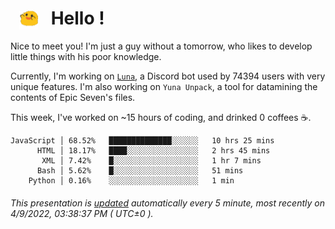 <h1>   <img src="./spoink.gif" style="vertical-align:middle;" width="30px">   Hello ! </h1>

Nice to meet you! I'm just a guy without a tomorrow, who likes to develop little things with his poor knowledge.

Currently, I'm working on <a href='https://github.com/Asgarrrr/Luna'>`Luna`</a>, a Discord bot used by 74394 users with very unique features. I'm also working on `Yuna Unpack`, a tool for datamining the contents of Epic Seven's files.

This week, I've worked on ~15 hours of coding, and drinked 0 coffees ☕.

```
JavaScript │ 68.52%   ██████████████░░░░░░   10 hrs 25 mins
      HTML │ 18.17%   ████░░░░░░░░░░░░░░░░   2 hrs 45 mins
       XML │ 7.42%    █░░░░░░░░░░░░░░░░░░░   1 hr 7 mins
      Bash │ 5.62%    █░░░░░░░░░░░░░░░░░░░   51 mins
    Python │ 0.16%    ░░░░░░░░░░░░░░░░░░░░   1 min
```

###### This presentation is [updated](https://github.com/Asgarrrr) automatically every 5 minute, most recently on 4/9/2022, 03:38:37 PM ( UTC±0 ).